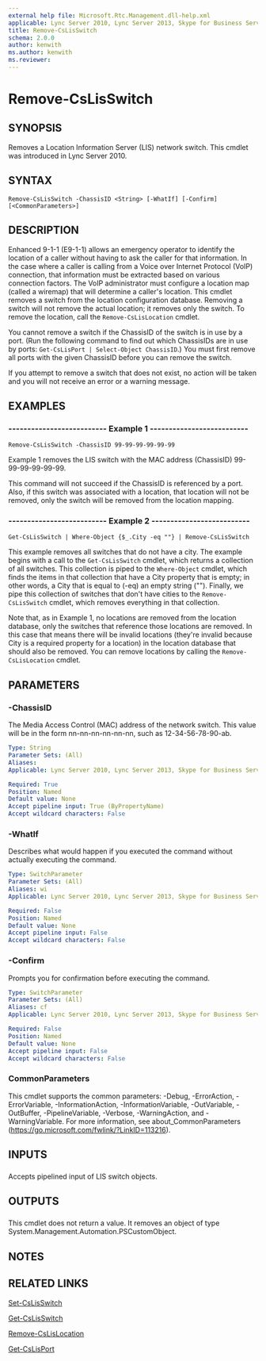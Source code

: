 ```yaml
---
external help file: Microsoft.Rtc.Management.dll-help.xml
applicable: Lync Server 2010, Lync Server 2013, Skype for Business Server 2015, Skype for Business Server 2019
title: Remove-CsLisSwitch
schema: 2.0.0
author: kenwith
ms.author: kenwith
ms.reviewer:
---
```


# Remove-CsLisSwitch

## SYNOPSIS
Removes a Location Information Server (LIS) network switch.
This cmdlet was introduced in Lync Server 2010.


## SYNTAX

```
Remove-CsLisSwitch -ChassisID <String> [-WhatIf] [-Confirm] [<CommonParameters>]
```

## DESCRIPTION
Enhanced 9-1-1 (E9-1-1) allows an emergency operator to identify the location of a caller without having to ask the caller for that information.
In the case where a caller is calling from a Voice over Internet Protocol (VoIP) connection, that information must be extracted based on various connection factors.
The VoIP administrator must configure a location map (called a wiremap) that will determine a caller's location.
This cmdlet removes a switch from the location configuration database.
Removing a switch will not remove the actual location; it removes only the switch.
To remove the location, call the `Remove-CsLisLocation` cmdlet.

You cannot remove a switch if the ChassisID of the switch is in use by a port.
(Run the following command to find out which ChassisIDs are in use by ports: `Get-CsLisPort | Select-Object ChassisID`.) You must first remove all ports with the given ChassisID before you can remove the switch.

If you attempt to remove a switch that does not exist, no action will be taken and you will not receive an error or a warning message.


## EXAMPLES

### -------------------------- Example 1 --------------------------
```
Remove-CsLisSwitch -ChassisID 99-99-99-99-99-99
```

Example 1 removes the LIS switch with the MAC address (ChassisID) 99-99-99-99-99-99.

This command will not succeed if the ChassisID is referenced by a port.
Also, if this switch was associated with a location, that location will not be removed, only the switch will be removed from the location mapping.


### -------------------------- Example 2 --------------------------
```
Get-CsLisSwitch | Where-Object {$_.City -eq ""} | Remove-CsLisSwitch
```

This example removes all switches that do not have a city.
The example begins with a call to the `Get-CsLisSwitch` cmdlet, which returns a collection of all switches.
This collection is piped to the `Where-Object` cmdlet, which finds the items in that collection that have a City property that is empty; in other words, a City that is equal to (-eq) an empty string ("").
Finally, we pipe this collection of switches that don't have cities to the `Remove-CsLisSwitch` cmdlet, which removes everything in that collection.

Note that, as in Example 1, no locations are removed from the location database, only the switches that reference those locations are removed.
In this case that means there will be invalid locations (they're invalid because City is a required property for a location) in the location database that should also be removed.
You can remove locations by calling the `Remove-CsLisLocation` cmdlet.


## PARAMETERS

### -ChassisID
The Media Access Control (MAC) address of the network switch.
This value will be in the form nn-nn-nn-nn-nn-nn, such as 12-34-56-78-90-ab.

```yaml
Type: String
Parameter Sets: (All)
Aliases: 
Applicable: Lync Server 2010, Lync Server 2013, Skype for Business Server 2015, Skype for Business Server 2019

Required: True
Position: Named
Default value: None
Accept pipeline input: True (ByPropertyName)
Accept wildcard characters: False
```

### -WhatIf
Describes what would happen if you executed the command without actually executing the command.

```yaml
Type: SwitchParameter
Parameter Sets: (All)
Aliases: wi
Applicable: Lync Server 2010, Lync Server 2013, Skype for Business Server 2015, Skype for Business Server 2019

Required: False
Position: Named
Default value: None
Accept pipeline input: False
Accept wildcard characters: False
```

### -Confirm
Prompts you for confirmation before executing the command.

```yaml
Type: SwitchParameter
Parameter Sets: (All)
Aliases: cf
Applicable: Lync Server 2010, Lync Server 2013, Skype for Business Server 2015, Skype for Business Server 2019

Required: False
Position: Named
Default value: None
Accept pipeline input: False
Accept wildcard characters: False
```

### CommonParameters
This cmdlet supports the common parameters: -Debug, -ErrorAction, -ErrorVariable, -InformationAction, -InformationVariable, -OutVariable, -OutBuffer, -PipelineVariable, -Verbose, -WarningAction, and -WarningVariable. For more information, see about_CommonParameters (https://go.microsoft.com/fwlink/?LinkID=113216).

## INPUTS

###  
Accepts pipelined input of LIS switch objects.

## OUTPUTS

###  
This cmdlet does not return a value.
It removes an object of type System.Management.Automation.PSCustomObject.

## NOTES

## RELATED LINKS

[Set-CsLisSwitch](Set-CsLisSwitch.md)

[Get-CsLisSwitch](Get-CsLisSwitch.md)

[Remove-CsLisLocation](Remove-CsLisLocation.md)

[Get-CsLisPort](Get-CsLisPort.md)

